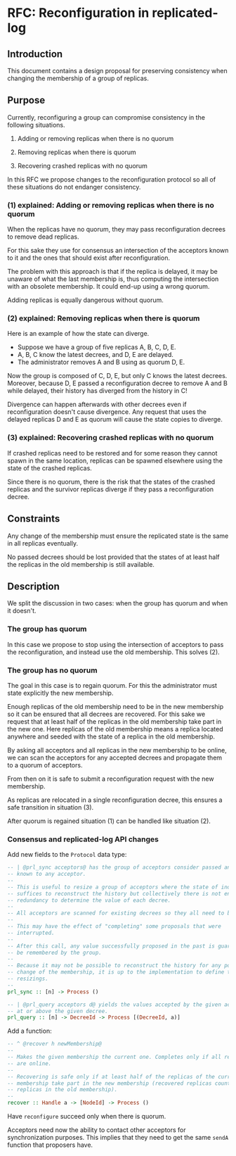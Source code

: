 # RFC: Reconfiguration in replicated-log


## Introduction

This document contains a design proposal for preserving consistency when
changing the membership of a group of replicas.


## Purpose

Currently, reconfiguring a group can compromise consistency in the following
situations.

1. Adding or removing replicas when there is no quorum

2. Removing replicas when there is quorum

3. Recovering crashed replicas with no quorum

In this RFC we propose changes to the reconfiguration protocol so all of these
situations do not endanger consistency.


### (1) explained: Adding or removing replicas when there is no quorum

When the replicas have no quorum, they may pass reconfiguration decrees to
remove dead replicas.

For this sake they use for consensus an intersection of the acceptors known to
it and the ones that should exist after reconfiguration.

The problem with this approach is that if the replica is delayed, it may be
unaware of what the last membership is, thus computing the intersection with
an obsolete membership. It could end-up using a wrong quorum.

Adding replicas is equally dangerous without quorum.


### (2) explained: Removing replicas when there is quorum

Here is an example of how the state can diverge.

* Suppose we have a group of five replicas A, B, C, D, E.
* A, B, C know the latest decrees, and D, E are delayed.
* The administrator removes A and B using as quorum D, E.

Now the group is composed of C, D, E, but only C knows the latest decrees.
Moreover, because D, E passed a reconfiguration decree to remove A and B while
delayed, their history has diverged from the history in C!

Divergence can happen afterwards with other decrees even if reconfiguration
doesn't cause divergence. Any request that uses the delayed replicas D and E as
quorum will cause the state copies to diverge.


### (3) explained: Recovering crashed replicas with no quorum

If crashed replicas need to be restored and for some reason they cannot spawn in
the same location, replicas can be spawned elsewhere using the state of the
crashed replicas.

Since there is no quorum, there is the risk that the states of the crashed
replicas and the survivor replicas diverge if they pass a reconfiguration
decree.


## Constraints

Any change of the membership must ensure the replicated state is the same in
all replicas eventually.

No passed decrees should be lost provided that the states of at least half the
replicas in the old membership is still available.


## Description

We split the discussion in two cases: when the group has quorum and when it
doesn't.


### The group has quorum

In this case we propose to stop using the intersection of acceptors to pass the
reconfiguration, and instead use the old membership. This solves (2).


### The group has no quorum

The goal in this case is to regain quorum. For this the administrator must state
explicitly the new membership.

Enough replicas of the old membership need to be in the new membership so it can
be ensured that all decrees are recovered. For this sake we request that at
least half of the replicas in the old membership take part in the new one. Here
replicas of the old membership means a replica located anywhere and seeded with
the state of a replica in the old membership.

By asking all acceptors and all replicas in the new membership to be online, we
can scan the acceptors for any accepted decrees and propagate them to a quorum
of acceptors.

From then on it is safe to submit a reconfiguration request with the new
membership.

As replicas are relocated in a single reconfiguration decree, this ensures a safe
transition in situation (3).

After quorum is regained situation (1) can be handled like situation (2).


### Consensus and replicated-log API changes

Add new fields to the `Protocol` data type:

```Haskell
-- | @prl_sync acceptors@ has the group of acceptors consider passed any decrees
-- known to any acceptor.
--
-- This is useful to resize a group of acceptors where the state of individuals
-- suffices to reconstruct the history but collectively there is not enough
-- redundancy to determine the value of each decree.
--
-- All acceptors are scanned for existing decrees so they all need to be online.
--
-- This may have the effect of "completing" some proposals that were
-- interrupted.
--
-- After this call, any value successfully proposed in the past is guaranteed to
-- be remembered by the group.
--
-- Because it may not be possible to reconstruct the history for any possible
-- change of the membership, it is up to the implementation to define the valid
-- resizings.
--
prl_sync :: [n] -> Process ()

-- | @prl_query acceptors d@ yields the values accepted by the given acceptors
-- at or above the given decree.
prl_query :: [n] -> DecreeId -> Process [(DecreeId, a)]
```

Add a function:

```Haskell
-- ^ @recover h newMembership@
--
-- Makes the given membership the current one. Completes only if all replicas
-- are online.
-- 
-- Recovering is safe only if at least half of the replicas of the current
-- membership take part in the new membership (recovered replicas count as
-- replicas in the old membership).
--
recover :: Handle a -> [NodeId] -> Process ()
```

Have `reconfigure` succeed only when there is quorum.

Acceptors need now the ability to contact other acceptors for synchronization
purposes. This implies that they need to get the same `sendA` function that
proposers have.
